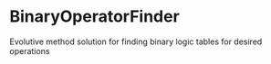 # BinaryOperatorFinder
Evolutive method solution for finding binary logic tables for desired operations
